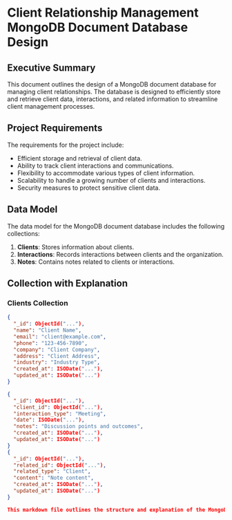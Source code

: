 # Client Relationship Management MongoDB Document Database Design

## Executive Summary

This document outlines the design of a MongoDB document database for managing client relationships. The database is designed to efficiently store and retrieve client data, interactions, and related information to streamline client management processes.

## Project Requirements

The requirements for the project include:
- Efficient storage and retrieval of client data.
- Ability to track client interactions and communications.
- Flexibility to accommodate various types of client information.
- Scalability to handle a growing number of clients and interactions.
- Security measures to protect sensitive client data.

## Data Model

The data model for the MongoDB document database includes the following collections:

1. **Clients**: Stores information about clients.
2. **Interactions**: Records interactions between clients and the organization.
3. **Notes**: Contains notes related to clients or interactions.

## Collection with Explanation

### Clients Collection

```json
{
  "_id": ObjectId("..."),
  "name": "Client Name",
  "email": "client@example.com",
  "phone": "123-456-7890",
  "company": "Client Company",
  "address": "Client Address",
  "industry": "Industry Type",
  "created_at": ISODate("..."),
  "updated_at": ISODate("...")
}

{
  "_id": ObjectId("..."),
  "client_id": ObjectId("..."),
  "interaction_type": "Meeting",
  "date": ISODate("..."),
  "notes": "Discussion points and outcomes",
  "created_at": ISODate("..."),
  "updated_at": ISODate("...")
}
{
  "_id": ObjectId("..."),
  "related_id": ObjectId("..."),
  "related_type": "Client",
  "content": "Note content",
  "created_at": ISODate("..."),
  "updated_at": ISODate("...")
}

This markdown file outlines the structure and explanation of the MongoDB document database design for client relationship management. Each collection is described along with its attributes and purpose within the database.

